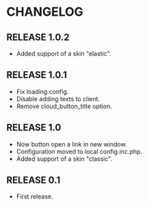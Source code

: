 CHANGELOG
=========

RELEASE 1.0.2
-------------
* Added support of a skin "elastic".

RELEASE 1.0.1
-------------
* Fix loading config.
* Disable adding texts to client.
* Remove cloud_button_title option.

RELEASE 1.0
-----------
* Now button open a link in new window.
* Configuration moved to local config.inc.php.
* Added support of a skin "classic".

RELEASE 0.1
-----------
* First release.

